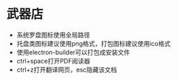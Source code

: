 # 武器店
* 系统罗盘图标使用全局路径
* 托盘类图标建议使用png格式，打包图标建议使用ico格式
* 使用electron-builder可以打包成安装文件
* ctrl+space打开PDF阅读器
* ctrl+z打开翻译网页，esc隐藏该文档
